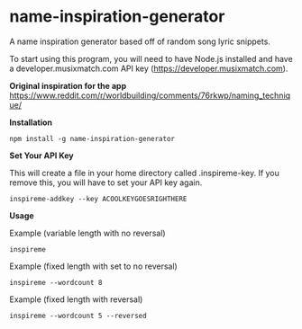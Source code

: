 # name-inspiration-generator

A name inspiration generator based off of random song lyric snippets.

To start using this program, you will need to have Node.js installed and have a developer.musixmatch.com API key (https://developer.musixmatch.com).

**Original inspiration for the app**
https://www.reddit.com/r/worldbuilding/comments/76rkwp/naming_technique/

**Installation**

```
npm install -g name-inspiration-generator
```

**Set Your API Key**

This will create a file in your home directory called .inspireme-key. If you remove this, you will have to set your API key again.

```
inspireme-addkey --key ACOOLKEYGOESRIGHTHERE
```

**Usage**

Example (variable length with no reversal)

```
inspireme
```

Example (fixed length with set to no reversal)

```
inspireme --wordcount 8
```

Example (fixed length with reversal)

```
inspireme --wordcount 5 --reversed
```
